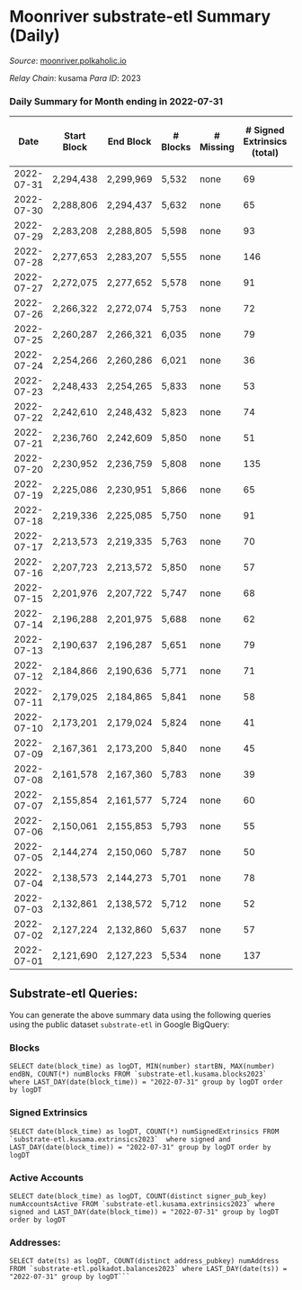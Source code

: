 # Moonriver substrate-etl Summary (Daily)

_Source_: [moonriver.polkaholic.io](https://moonriver.polkaholic.io)

*Relay Chain*: kusama
*Para ID*: 2023



### Daily Summary for Month ending in 2022-07-31


| Date | Start Block | End Block | # Blocks | # Missing | # Signed Extrinsics (total) | # Active Accounts | # Addresses with Balances | # Events | # Transfers | # XCM Transfers In | # XCM Transfers Out |
| ---- | ----------- | --------- | -------- | --------- | --------------------------- | ----------------- | ------------------------- | -------- | ----------- | ------------------ | ------------------- |
| 2022-07-31 | 2,294,438 | 2,299,969 | 5,532 | none  | 69 | 27 | 562,043 | 585,349 | 10,153 ($5,994,641.55) | 68 ($66,495.64) | 75 ($141,635.04) |
| 2022-07-30 | 2,288,806 | 2,294,437 | 5,632 | none  | 65 | 33 | 558,373 | 647,390 | 12,429 ($9,704,436.39) | 62 ($178,456.26) | 53 ($41,138.23) |
| 2022-07-29 | 2,283,208 | 2,288,805 | 5,598 | none  | 93 | 37 | 558,252 | 570,140 | 8,214 ($6,733,914.94) | 60 ($90,305.73) | 68 ($183,304.14) |
| 2022-07-28 | 2,277,653 | 2,283,207 | 5,555 | none  | 146 | 41 | 557,996 | 619,310 | 10,035 ($8,972,952.63) | 82 ($240,382.49) | 113 ($84,706.67) |
| 2022-07-27 | 2,272,075 | 2,277,652 | 5,578 | none  | 91 | 45 | 557,962 | 592,832 | 7,832 ($5,439,626.53) | 50 ($95,177.39) | 86 ($142,919.57) |
| 2022-07-26 | 2,266,322 | 2,272,074 | 5,753 | none  | 72 | 35 | 557,662 | 609,391 | 8,530 ($9,527,005.02) | 28 ($119,861.51) | 60 ($12,250.83) |
| 2022-07-25 | 2,260,287 | 2,266,321 | 6,035 | none  | 79 | 50 | 556,714 | 603,013 | 7,994 ($4,771,187.05) | 78 ($73,060.43) | 87 ($22,076.42) |
| 2022-07-24 | 2,254,266 | 2,260,286 | 6,021 | none  | 36 | 27 | 556,890 | 608,015 | 7,802 ($6,010,537.49) | 47 ($40,304.23) | 69 ($20,709.56) |
| 2022-07-23 | 2,248,433 | 2,254,265 | 5,833 | none  | 53 | 32 | 557,337 | 633,747 | 9,444 ($5,309,000.91) | 33 ($56,574.03) | 48 ($37,254.85) |
| 2022-07-22 | 2,242,610 | 2,248,432 | 5,823 | none  | 74 | 40 | 555,719 | 807,727 | 11,841 ($7,154,808.95) | 50 ($186,895.52) | 156 ($222,821.58) |
| 2022-07-21 | 2,236,760 | 2,242,609 | 5,850 | none  | 51 | 29 | 555,879 | 716,759 | 11,631 ($8,254,847.29) | 73 ($124,206.70) | 56 ($40,498.33) |
| 2022-07-20 | 2,230,952 | 2,236,759 | 5,808 | none  | 135 | 65 | 555,690 | 608,400 | 10,374 ($5,852,952.02) | 69 ($118,448.46) | 92 ($93,966.50) |
| 2022-07-19 | 2,225,086 | 2,230,951 | 5,866 | none  | 65 | 46 | 555,811 | 636,322 | 9,133 ($5,320,394.70) | 41 ($20,803.80) | 68 ($58,391.02) |
| 2022-07-18 | 2,219,336 | 2,225,085 | 5,750 | none  | 91 | 47 | 555,952 | 636,595 | 11,119 ($7,714,179.17) | 61 ($61,103.39) | 83 ($128,274.44) |
| 2022-07-17 | 2,213,573 | 2,219,335 | 5,763 | none  | 70 | 35 | 556,096 | 520,326 | 8,315 ($8,183,041.75) | 35 ($59,998.44) | 78 ($89,875.38) |
| 2022-07-16 | 2,207,723 | 2,213,572 | 5,850 | none  | 57 | 26 | 555,575 | 666,876 | 12,215 ($9,224,396.49) | 45 ($79,096.82) | 43 ($30,986.68) |
| 2022-07-15 | 2,201,976 | 2,207,722 | 5,747 | none  | 68 | 38 | 555,742 | 596,942 | 10,705 ($5,121,995.19) | 77 ($78,866.99) | 100 ($118,633.68) |
| 2022-07-14 | 2,196,288 | 2,201,975 | 5,688 | none  | 62 | 42 | 555,876 | 526,482 | 9,063 ($3,549,006.97) | 63 ($64,342.88) | 75 ($51,992.24) |
| 2022-07-13 | 2,190,637 | 2,196,287 | 5,651 | none  | 79 | 43 | 554,981 | 636,569 | 10,993 ($9,557,976.70) | 62 ($107,260.87) | 77 ($80,089.58) |
| 2022-07-12 | 2,184,866 | 2,190,636 | 5,771 | none  | 71 | 34 | 554,915 | 547,574 | 8,050 ($3,877,908.47) | 55 ($82,676.00) | 60 ($114,742.68) |
| 2022-07-11 | 2,179,025 | 2,184,865 | 5,841 | none  | 58 | 25 | 555,077 | 530,747 | 7,152 ($3,499,739.10) | 36 ($57,108.53) | 35 ($627,517.12) |
| 2022-07-10 | 2,173,201 | 2,179,024 | 5,824 | none  | 41 | 28 | 554,697 | 513,928 | 7,062 ($1,862,718.50) | 33 ($41,616.43) | 45 ($18,941.31) |
| 2022-07-09 | 2,167,361 | 2,173,200 | 5,840 | none  | 45 | 28 | 554,687 | 504,772 | 7,265 ($3,653,251.07) | 30 ($91,190.32) | 40 ($142,431.21) |
| 2022-07-08 | 2,161,578 | 2,167,360 | 5,783 | none  | 39 | 25 | 554,769 | 594,345 | 8,256 ($2,343,382.95) | 48 ($17,610.63) | 51 ($32,743.53) |
| 2022-07-07 | 2,155,854 | 2,161,577 | 5,724 | none  | 60 | 34 | 554,884 | 543,839 | 8,809 ($15,715,926.68) | 60 ($4,036,560.10) | 56 ($215,609.10) |
| 2022-07-06 | 2,150,061 | 2,155,853 | 5,793 | none  | 55 | 27 | 553,834 | 628,877 | 8,877 ($17,969,611.81) | 61 ($113,237.28) | 67 ($112,088.21) |
| 2022-07-05 | 2,144,274 | 2,150,060 | 5,787 | none  | 50 | 26 | 553,358 | 641,932 | 9,919 ($7,110,611.15) | 52 ($109,106.91) | 58 ($52,982.60) |
| 2022-07-04 | 2,138,573 | 2,144,273 | 5,701 | none  | 78 | 31 | 553,172 | 705,438 | 12,503 ($6,174,299.02) | 81 ($549,939.68) | 59 ($57,628.03) |
| 2022-07-03 | 2,132,861 | 2,138,572 | 5,712 | none  | 52 | 27 | 553,155 | 584,745 | 9,215 ($4,984,076.90) | 72 ($141,561.54) | 32 ($156,656.64) |
| 2022-07-02 | 2,127,224 | 2,132,860 | 5,637 | none  | 57 | 31 | 553,246 | 687,130 | 13,500 ($8,574,048.08) | 84 ($104,616.31) | 78 ($210,977.62) |
| 2022-07-01 | 2,121,690 | 2,127,223 | 5,534 | none  | 137 | 51 | 552,340 | 1,131,356 | 27,760 ($29,326,287.70) | 201 ($318,256.58) | 164 ($250,664.08) |

## Substrate-etl Queries:
You can generate the above summary data using the following queries using the public dataset `substrate-etl` in Google BigQuery:


### Blocks
```
SELECT date(block_time) as logDT, MIN(number) startBN, MAX(number) endBN, COUNT(*) numBlocks FROM `substrate-etl.kusama.blocks2023`  where LAST_DAY(date(block_time)) = "2022-07-31" group by logDT order by logDT
```


### Signed Extrinsics
```
SELECT date(block_time) as logDT, COUNT(*) numSignedExtrinsics FROM `substrate-etl.kusama.extrinsics2023`  where signed and LAST_DAY(date(block_time)) = "2022-07-31" group by logDT order by logDT
```


### Active Accounts
```
SELECT date(block_time) as logDT, COUNT(distinct signer_pub_key) numAccountsActive FROM `substrate-etl.kusama.extrinsics2023` where signed and LAST_DAY(date(block_time)) = "2022-07-31" group by logDT order by logDT
```


### Addresses:
```
SELECT date(ts) as logDT, COUNT(distinct address_pubkey) numAddress FROM `substrate-etl.polkadot.balances2023` where LAST_DAY(date(ts)) = "2022-07-31" group by logDT```

